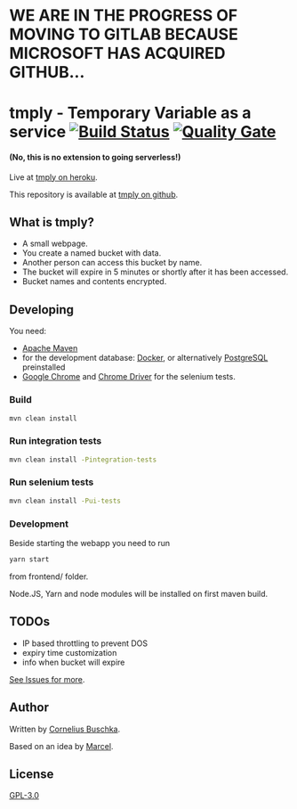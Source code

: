 # WE ARE IN THE PROGRESS OF MOVING TO GITLAB BECAUSE MICROSOFT HAS ACQUIRED GITHUB...

# tmply - Temporary Variable as a service [![Build Status](https://travis-ci.org/tmply/tmply.svg?branch=master)](https://travis-ci.org/tmply/tmply) [![Quality Gate](https://sonarqube.com/api/badges/gate?key=com.github.cbuschka.tmply:tmply)](https://sonarcloud.io/dashboard?id=com.github.cbuschka.tmply%3Atmply)

#### (No, this is no extension to going serverless!)

Live at [tmply on heroku](https://tmply.herokuapp.com).

This repository is available at [tmply on github](https://github.com/tmply/tmply).

## What is tmply?
* A small webpage.
* You create a named bucket with data.
* Another person can access this bucket by name.
* The bucket will expire in 5 minutes or shortly after it has been accessed.
* Bucket names and contents encrypted.

## Developing
You need: 
* [Apache Maven](https://maven.apache.org/)
* for the development database: [Docker](https://docs.docker.com/engine/installation/), or alternatively [PostgreSQL](https://www.postgresql.org/) preinstalled
* [Google Chrome](https://www.google.com/chrome/browser/desktop/index.html) and [Chrome Driver](https://sites.google.com/a/chromium.org/chromedriver/) for the selenium tests.

### Build
```bash
mvn clean install
```
### Run integration tests
```bash
mvn clean install -Pintegration-tests
```
### Run selenium tests
```bash
mvn clean install -Pui-tests
```
### Development
Beside starting the webapp you need to run
```bash
yarn start
```
from frontend/ folder.

Node.JS, Yarn and node modules will be installed on first maven build.

## TODOs
* IP based throttling to prevent DOS
* expiry time customization
* info when bucket will expire

[See Issues for more](https://github.com/tmply/tmply/issues).

## Author
Written by [Cornelius Buschka](https://github.com/cbuschka).

Based on an idea by [Marcel](https://github.com/niesfisch).

## License

[GPL-3.0](LICENSE)
